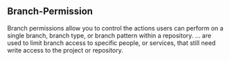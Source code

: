 ## Branch-Permission
Branch permissions allow you to control the actions users can perform on a single branch, branch type, or branch pattern within a repository. ... are used to limit branch access to specific people, or services, that still need write access to the project or repository.